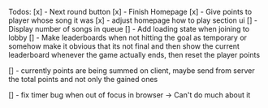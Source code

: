 Todos:
[x] - Next round button
[x] - Finish Homepage
[x] - Give points to player whose song it was
[x] - adjust homepage how to play section ui
[] - Display number of songs in queue
[] - Add loading state when joining to lobby
[] - Make leaderboards when not hitting the goal as temporary or somehow make it obvious that its not final
and then show the current leaderboard whenever the game actually ends, then reset the player points

[] - currently points are being summed on client, maybe send from server the total points and not only the gained ones

[] - fix timer bug when out of focus in browser -> Can't do much about it
